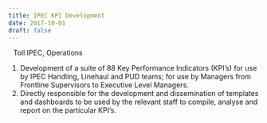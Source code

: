 ```yaml
---
title: IPEC KPI Development
date: 2017-10-01
draft: false
---
```


<i class="fas fa-map-marker-alt" style="padding-right: 10px;"></i> Toll IPEC, Operations

<!--more-->

1. Development of a suite of 88 Key Performance Indicators (KPI’s) for use by IPEC Handling, Linehaul and PUD teams; for use by Managers from Frontline Supervisors to Executive Level Managers.
2. Directly responsible for the development and dissemination of templates and dashboards to be used by the relevant staff to compile, analyse and report on the particular KPI’s.